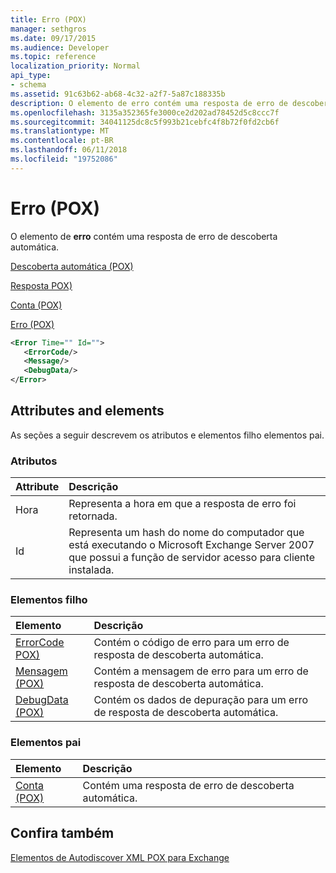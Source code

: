 ```yaml
---
title: Erro (POX)
manager: sethgros
ms.date: 09/17/2015
ms.audience: Developer
ms.topic: reference
localization_priority: Normal
api_type:
- schema
ms.assetid: 91c63b62-ab68-4c32-a2f7-5a87c188335b
description: O elemento de erro contém uma resposta de erro de descoberta automática.
ms.openlocfilehash: 3135a352365fe3000ce2d202ad78452d5c8ccc7f
ms.sourcegitcommit: 34041125dc8c5f993b21cebfc4f8b72f0fd2cb6f
ms.translationtype: MT
ms.contentlocale: pt-BR
ms.lasthandoff: 06/11/2018
ms.locfileid: "19752086"
---
```

# <a name="error-pox"></a>Erro (POX)

O elemento de **erro** contém uma resposta de erro de descoberta automática. 
  
[Descoberta automática (POX)](autodiscover-pox.md)
  
[Resposta POX)](response-pox.md)
  
[Conta (POX)](account-pox.md)
  
[Erro (POX)](error-pox.md)
  
```xml
<Error Time="" Id="">
   <ErrorCode/>
   <Message/>
   <DebugData/>
</Error>
```

## <a name="attributes-and-elements"></a>Attributes and elements

As seções a seguir descrevem os atributos e elementos filho elementos pai.
  
### <a name="attributes"></a>Atributos

|**Attribute**|**Descrição**|
|:-----|:-----|
|Hora  <br/> |Representa a hora em que a resposta de erro foi retornada.  <br/> |
|Id  <br/> |Representa um hash do nome do computador que está executando o Microsoft Exchange Server 2007 que possui a função de servidor acesso para cliente instalada.  <br/> |
   
### <a name="child-elements"></a>Elementos filho

|**Elemento**|**Descrição**|
|:-----|:-----|
|[ErrorCode POX)](errorcode-pox.md) <br/> |Contém o código de erro para um erro de resposta de descoberta automática.  <br/> |
|[Mensagem (POX)](message-pox.md) <br/> |Contém a mensagem de erro para um erro de resposta de descoberta automática.  <br/> |
|[DebugData (POX)](debugdata-pox.md) <br/> |Contém os dados de depuração para um erro de resposta de descoberta automática.  <br/> |
   
### <a name="parent-elements"></a>Elementos pai

|**Elemento**|**Descrição**|
|:-----|:-----|
|[Conta (POX)](account-pox.md) <br/> |Contém uma resposta de erro de descoberta automática.  <br/> |
   
## <a name="see-also"></a>Confira também



[Elementos de Autodiscover XML POX para Exchange](pox-autodiscover-xml-elements-for-exchange.md)


